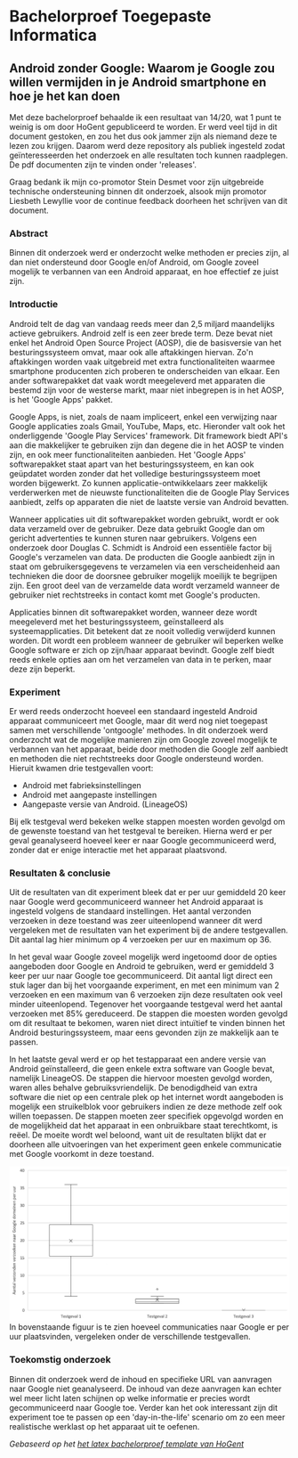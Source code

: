 # Bachelorproef Toegepaste Informatica
## Android zonder Google: Waarom je Google zou willen vermijden in je Android smartphone en hoe je het kan doen

Met deze bachelorproef behaalde ik een resultaat van 14/20, wat 1 punt te weinig is om door HoGent gepubliceerd te worden. Er werd veel tijd in dit document gestoken, en zou het dus ook jammer zijn als niemand deze te lezen zou krijgen. Daarom werd deze repository als publiek ingesteld zodat geïnteresseerden het onderzoek en alle resultaten toch kunnen raadplegen. De pdf documenten zijn te vinden onder 'releases'.

Graag bedank ik mijn co-promotor Stein Desmet voor zijn uitgebreide technische ondersteuning binnen dit onderzoek, alsook mijn promotor Liesbeth Lewyllie voor de continue feedback doorheen het schrijven van dit document.

### Abstract 
Binnen dit onderzoek werd er onderzocht welke methoden er precies zijn, al dan niet ondersteund door Google en/of Android, om Google zoveel mogelijk te verbannen van een Android apparaat, en hoe effectief ze juist zijn.

### Introductie 
Android telt de dag van vandaag reeds meer dan 2,5 miljard maandelijks actieve gebruikers. Android zelf is een zeer brede term. Deze bevat niet enkel het Android Open Source Project (AOSP), die de basisversie van het besturingssysteem omvat, maar ook alle aftakkingen hiervan. Zo'n aftakkingen worden vaak uitgebreid met extra functionaliteiten waarmee smartphone producenten zich proberen te onderscheiden van elkaar. Een ander softwarepakket dat vaak wordt meegeleverd met apparaten die bestemd zijn voor de westerse markt, maar niet inbegrepen is in het AOSP, is het 'Google Apps' pakket.

Google Apps, is niet, zoals de naam impliceert, enkel een verwijzing naar Google applicaties zoals Gmail, YouTube, Maps, etc. Hieronder valt ook het onderliggende 'Google Play Services' framework. Dit framework biedt API's aan die makkelijker te gebruiken zijn dan degene die in het AOSP te vinden zijn, en ook meer functionaliteiten aanbieden. Het 'Google Apps' softwarepakket staat apart van het besturingssysteem, en kan ook geüpdatet worden zonder dat het volledige besturingssysteem moet worden bijgewerkt. Zo kunnen applicatie-ontwikkelaars zeer makkelijk verderwerken met de nieuwste functionaliteiten die de Google Play Services aanbiedt, zelfs op apparaten die niet de laatste versie van Android bevatten.

Wanneer applicaties uit dit softwarepakket worden gebruikt, wordt er ook data verzameld over de gebruiker. Deze data gebruikt Google dan om gericht advertenties te kunnen sturen naar gebruikers. Volgens een onderzoek door Douglas C. Schmidt is Android een essentiële factor bij Google's verzamelen van data. De producten die Google aanbiedt zijn in staat om gebruikersgegevens te verzamelen via een verscheidenheid aan technieken die door de doorsnee gebruiker mogelijk moeilijk te begrijpen zijn. Een groot deel van de verzamelde data wordt verzameld wanneer de gebruiker niet rechtstreeks in contact komt met Google's producten. 

Applicaties binnen dit softwarepakket worden, wanneer deze wordt meegeleverd met het besturingssysteem, geïnstalleerd als systeemapplicaties. Dit betekent dat ze nooit volledig verwijderd kunnen worden. Dit wordt een probleem wanneer de gebruiker wil beperken welke Google software er zich op zijn/haar apparaat bevindt. Google zelf biedt reeds enkele opties aan om het verzamelen van data in te perken, maar deze zijn beperkt.

### Experiment
Er werd reeds onderzocht hoeveel een standaard ingesteld Android apparaat communiceert met Google, maar dit werd nog niet toegepast samen met verschillende 'ontgoogle' methodes. In dit onderzoek werd onderzocht wat de mogelijke manieren zijn om Google zoveel mogelijk te verbannen van het apparaat, beide door methoden die Google zelf aanbiedt en methoden die niet rechtstreeks door Google ondersteund worden. Hieruit kwamen drie testgevallen voort: 
- Android met fabrieksinstellingen
- Android met aangepaste instellingen 
- Aangepaste versie van Android. (LineageOS)

Bij elk testgeval werd bekeken welke stappen moesten worden gevolgd om de gewenste toestand van het testgeval te bereiken. Hierna werd er per geval geanalyseerd hoeveel keer er naar Google gecommuniceerd werd, zonder dat er enige interactie met het apparaat plaatsvond. 

### Resultaten & conclusie
Uit de resultaten van dit experiment bleek dat er per uur gemiddeld 20 keer naar Google werd gecommuniceerd wanneer het Android apparaat is ingesteld volgens de standaard instellingen. Het aantal verzonden verzoeken in deze toestand was zeer uiteenlopend wanneer dit werd vergeleken met de resultaten van het experiment bij de andere testgevallen. Dit aantal lag hier minimum op 4 verzoeken per uur en maximum op 36.

In het geval waar Google zoveel mogelijk werd ingetoomd door de opties aangeboden door Google en Android te gebruiken, werd er gemiddeld 3 keer per uur naar Google toe gecommuniceerd. Dit aantal ligt direct een stuk lager dan bij het voorgaande experiment, en met een minimum van 2 verzoeken en een maximum van 6 verzoeken zijn deze resultaten ook veel minder uiteenlopend. Tegenover het voorgaande testgeval werd het aantal verzoeken met 85% gereduceerd. De stappen die moesten worden gevolgd om dit resultaat te bekomen, waren niet direct intuïtief te vinden binnen het Android besturingssysteem, maar eens gevonden zijn ze makkelijk aan te passen.

In het laatste geval werd er op het testapparaat een andere versie van Android geïnstalleerd, die geen enkele extra software van Google bevat, namelijk LineageOS. De stappen die hiervoor moesten gevolgd worden, waren alles behalve gebruiksvriendelijk. De benodigdheid van extra software die niet op een centrale plek op het internet wordt aangeboden is mogelijk een struikelblok voor gebruikers indien ze deze methode zelf ook willen toepassen. De stappen moeten zeer specifiek opgevolgd worden en de mogelijkheid dat het apparaat in een onbruikbare staat terechtkomt, is reëel. De moeite wordt wel beloond, want uit de resultaten blijkt dat er doorheen alle uitvoeringen van het experiment geen enkele communicatie met Google voorkomt in deze toestand.

![Vergelijkende boxplot die elk testgeval vergelijkt op basis van het aantal communicaties naar Google domeinen](bachproef/experiment/grafieken/boxplot-compare-wide.png)
In bovenstaande figuur is te zien hoeveel communicaties naar Google er per uur plaatsvinden, vergeleken onder de verschillende testgevallen.

### Toekomstig onderzoek
Binnen dit onderzoek werd de inhoud en specifieke URL van aanvragen naar Google niet geanalyseerd. De inhoud van deze aanvragen kan echter wel meer licht laten schijnen op welke informatie er precies wordt gecommuniceerd naar Google toe. Verder kan het ook interessant zijn dit experiment toe te passen op een 'day-in-the-life' scenario om zo een meer realistische werklast op het apparaat uit te oefenen.

*Gebaseerd op het [het latex bachelorproef template van HoGent](https://github.com/HoGentTIN/bachproef-latex-sjabloon)*


